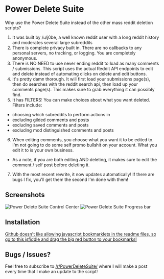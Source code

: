 # Power Delete Suite

 Why use the Power Delete Suite instead of the other mass reddit deletion scripts?

 1. It was built by /u/j0be, a well known reddit user with a long reddit history and moderates several large subreddits
 2. There is complete privacy built in. There are no callbacks to any personal servers, no tracking, or logging. You are completely anonymous.
 3. There is NO NEED to use never ending reddit to load as many comments / submissions. This script uses the actual Reddit API endpoints to edit and delete instead of automating clicks on delete and edit buttons. 
 4. It's pretty damn thorough. It will first load your submissions page(s), then do searches with the reddit search api, then load up your comments page(s). This makes sure to grab everything it can possibly find.
 5. It has FILTERS! You can make choices about what you want deleted. Filters include:
  * choosing which subreddits to perform actions in
  * excluding gilded comments and posts
  * excluding saved comments and posts
  * excluding mod distinguished comments and posts
 6. When editing comments, you choose what you want it to be edited to. I'm not going to do some self promo bullshit on your account. What you edit it to is your own business. 
  * As a note, if you are both editing AND deleting, it makes sure to edit the comment / self post before deleting it.
 7. With the most recent rewrite, it now updates automatically! If there are bugs I fix, you'll get them the second I'm done with them!

## Screenshots
 
 ![Power Delete Suite Control Center](http://i.imgur.com/B0siI0a.png)
 ![Power Delete Suite Progress bar](http://i.imgur.com/QxPzLqH.png)
 
## Installation 
 
 [Github doesn't like allowing javascript bookmarklets in the readme files, so go to this jsfiddle and drag the big red button to your bookmarks!](https://jsfiddle.net/93mycx7q/4/embedded/result/)
 
## Bugs / Issues?
 
Feel free to subscribe to [/r/PowerDeleteSuite/](https://www.reddit.com/r/PowerDeleteSuite/) where I will make a post every time that I make an update to the script!
 
